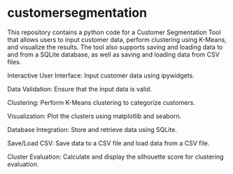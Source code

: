 # customersegmentation
This repository contains a python code for a Customer Segmentation Tool that allows users to input customer data, perform clustering using K-Means, and visualize the results. The tool also supports saving and loading data to and from a SQLite database, as well as saving and loading data from CSV files.

Interactive User Interface: Input customer data using ipywidgets.

Data Validation: Ensure that the input data is valid.

Clustering: Perform K-Means clustering to categorize customers.

Visualization: Plot the clusters using matplotlib and seaborn.

Database Integration: Store and retrieve data using SQLite.

Save/Load CSV: Save data to a CSV file and load data from a CSV file.

Cluster Evaluation: Calculate and display the silhouette score for clustering evaluation.
